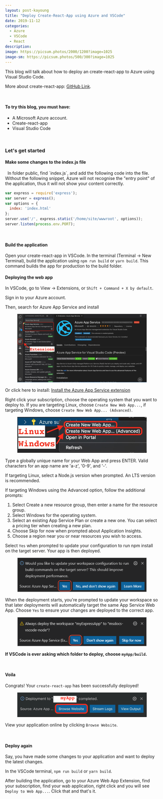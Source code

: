 ```yaml
---
layout: post-kayoung
title: "Deploy Create-React-App using Azure and VSCode"
date: 2019-11-12
categories:
  - Azure
  - VSCode
  - React
description:
image: https://picsum.photos/2000/1200?image=1025
image-sm: https://picsum.photos/500/300?image=1025
---
```

This blog will talk about how to deploy an create-react-app to Azure using Visual Studio Code.

More about create-react-app: <a href="https://github.com/facebook/create-react-app">GitHub Link</a>.

&nbsp;
<h4>To try this blog, you must have:</h4>
<ul>
  <li>A Microsoft Azure account.</li>
  <li>Create-react-app</li>
  <li>Visual Studio Code</li>
</ul>

&nbsp;
<h3>Let's get started</h3>
<h4>Make some changes to the index.js file</h4>
&nbsp;
In folder public, find `index.js`, and add the following code into the file. Without the following snippet, Azure will not recognise the "entry point" of the application, thus it will not show your content correctly.

```javascript
var express = require('express');
var server = express();
var options = {
  index: 'index.html'
};
server.use('/', express.static('/home/site/wwwroot', options));
server.listen(process.env.PORT);
```

&nbsp;
<h4>Build the application</h4>

Open your create-react-app in VSCode.
In the terminal (Terminal -> New Terminal), build the application using `npm run build` or `yarn build`. This command builds the app for production to the build folder.

<h4>Deploying the web app</h4>

In VSCode, go to View -> Extensions, or `Shift + Command + X by default`.

Sign in to your Azure account.

Then, search for Azure App Service and install
<figure>
  <img src="/assets/image/2019/November/12/vscode_1.jpeg" alt="VSextension"/>
</figure>

Or click here to install: 
<a href="vscode:extension/ms-azuretools.vscode-azureappservice">Install the Azure App Service extension</a>

Right click your subscription, choose the operating system that you want to deploy to. If you are targeting Linux, choose `Create New Web App...`, if targeting Windows, choose `Create New Web App... (Advanced)`.
<figure>
  <img src="/assets/image/2019/November/12/vscode_2.jpeg" alt="Subscription"/>
</figure>

Type a globally unique name for your Web App and press ENTER. Valid characters for an app name are 'a-z', '0-9', and '-'.

If targeting Linux, select a Node.js version when prompted. An LTS version is recommended.

If targeting Windows using the Advanced option, follow the additional prompts:
<ol>
<li>Select Create a new resource group, then enter a name for the resource group.</li>
<li>Select Windows for the operating system.</li>
<li>Select an existing App Service Plan or create a new one. You can select a pricing tier when creating a new plan.</li>
<li>Choose Skip for now when prompted about Application Insights.</li>
<li>Choose a region near you or near resources you wish to access.</li>
</ol>

Select `Yes` when prompted to update your configuration to run npm install on the target server. Your app is then deployed.
<figure>
  <img src="/assets/image/2019/November/12/vscode_3.jpeg" alt="Subscription"/>
</figure>

When the deployment starts, you're prompted to update your workspace so that later deployments will automatically target the same App Service Web App. Choose `Yes` to ensure your changes are deployed to the correct app.
<figure>
  <img src="/assets/image/2019/November/12/vscode_4.jpeg" alt="Subscription"/>
</figure>

**If VSCode is ever asking which folder to deploy, choose `myApp/build`.**

&nbsp;
<h4>Voila</h4>

Congrats! Your `create-react-app` has been successfully deployed!

<figure>
  <img src="/assets/image/2019/November/12/vscode_5.jpeg" alt="Subscription"/>
</figure>

View your application online by clicking `Browse Website`.

&nbsp;
<h4>Deploy again</h4>
Say, you have made some changes to your application and want to deploy the latest changes.

In the VSCode terminal,  `npm run build` or `yarn build`.

After building the application, go to your Azure Web App Extension, find your subscription, find your wab application, right click and you will see `Deploy to Web App...`. Click that and that's it.